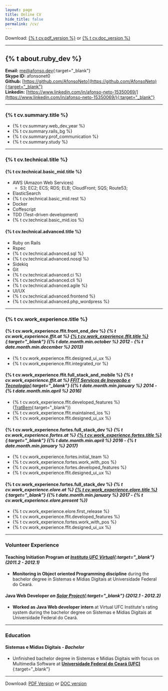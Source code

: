 ```yaml
---
layout: page
title: Online CV
hide_title: false
permalink: /cv/
---
```


Download: [{% t cv.pdf_version %}][cv-pdf] or [{% t cv.doc_version %}][cv-doc]

----

## {% t about.ruby_dev %}
**Email:** [me@afonso.dev](mailto:me@afonso.dev){:target="_blank"}  
**Skype ID:** afonsonet0  
**Github:** [https://github.com/AfonsoNeto](https://github.com/AfonsoNeto){:target="_blank"}  
**Linkedin:** [https://www.linkedin.com/in/afonso-neto-15350069/](https://www.linkedin.com/in/afonso-neto-15350069/){:target="_blank"}  

----

### {% t cv.summary.title %}

* {% t cv.summary.web_dev_year       %}
* {% t cv.summary.rails_bg           %}
* {% t cv.summary.prof_communication %}
* {% t cv.summary.study              %}

----

### {% t cv.technical.title %}

#### {% t cv.technical.basic_mid.title %}
  * AWS (Amazon Web Services)
    * S3; EC2; ECS; RDS; ELB; CloudFront; SQS; Route53;
  * ElasticSearch
  * {% t cv.technical.basic_mid.rest %}
  * Docker
  * Coffescript
  * TDD (Test-driven development)
  * {% t cv.technical.basic_mid.ios %}

#### {% t cv.technical.advanced.title %}
  * Ruby on Rails
  * Rspec
  * {% t cv.technical.advanced.sql %}
  * {% t cv.technical.advanced.nosql %}
  * Sidekiq
  * Git
  * {% t cv.technical.advanced.ci %}
  * {% t cv.technical.advanced.cli %}
  * {% t cv.technical.advanced.agile %}
  * UI/UX
  * {% t cv.technical.advanced.frontend %}
  * {% t cv.technical.advanced.php_wordpress %}

----

### {% t cv.work_experience.title %}

#### {% t cv.work_experience.ffit.front_end_dev %} *{% t cv.work_experience.ffit.at %} [{% t cv.work_experience.ffit.title %}][ffit-linkedin]{:target="_blank"} ({% t date.month.min.october %} 2012 - {% t date.month.min.december %} 2013)*
  * {% t cv.work_experience.ffit.designed_ui_ux %}
  * {% t cv.work_experience.ffit.integrated_ror %}

#### {% t cv.work_experience.ffit.full_stack_and_mobile %} *{% t cv.work_experience.ffit.at %} [FFIT Serviços de Inovação e Tecnologia][ffit-linkedin]{:target="_blank"} ({% t date.month.min.january %} 2014 - {% t date.month.min.april %} 2016)*
  * {% t cv.work_experience.ffit.developed_features %} ([TratBem](http://tratbem.com/){:target="_blank"})
  * {% t cv.work_experience.ffit.maintained_ios %}
  * {% t cv.work_experience.ffit.designed_ui_ux %}

#### {% t cv.work_experience.fortes.full_stack_dev %} *{% t cv.work_experience.fortes.at %} [{% t cv.work_experience.fortes.title %}][fortes]{:target="_blank"} ({% t date.month.min.april %} 2016 - {% t date.month.min.january %} 2017)*
  * {% t cv.work_experience.fortes.initial_team %}
  * {% t cv.work_experience.fortes.work_with_pos %}
  * {% t cv.work_experience.fortes.developed_features %}
  * {% t cv.work_experience.ffit.designed_ui_ux %}

#### {% t cv.work_experience.fortes.full_stack_dev %} *{% t cv.work_experience.elore.at %} [{% t cv.work_experience.elore.title %}][elore]{:target="_blank"} ({% t date.month.min.january %} 2017 - {% t cv.work_experience.elore.present %})*
  * {% t cv.work_experience.elore.first_release %}
  * {% t cv.work_experience.ffit.developed_features %}
  * {% t cv.work_experience.fortes.work_with_pos %}
  * {% t cv.work_experience.ffit.designed_ui_ux %}

----

### Volunteer Experience

#### Teaching Initiation Program *at [Instituto UFC Virtual][ufc-virtual]{:target="_blank"} (2011.2 - 2012.1)*
  * **Monitoring in Object oriented Programming discipline** during the bachelor degree in Sistemas e Mídias Digitais at Universidade Federal do Ceará.

#### Java Web Developer *on [Solar Project][solar]{:target="_blank"} (2012.1 - 2012.2)*
  * **Worked as Java Web developer intern** at Virtual UFC Institute's rating system during the bachelor degree on Sistemas e Mídias Digitais at Universidade Federal do Ceará.

----

### Education

#### Sistemas e Mídias Digitais *- Bachelor*
  * Unfinished bachelor degree in Sistemas e Mídias Digitais with focus on Multimedia Software at [**Universidade Federal do Ceará (UFC)**](http://www.smd.ufc.br/pt/sobre-o-curso/){:target="_blank"}

----

Download: [PDF Version][cv-pdf] or [DOC version][cv-doc]

[elore]: https://www.elore.com.br
[solar]: http://solar.virtual.ufc.br/
[fortes]: http://fortestecnologia.com.br
[cv-pdf]: /assets/docs/resume.pdf
[cv-doc]: /assets/docs/resume.docx
[ufc-virtual]: http://portal.virtual.ufc.br/
[ffit-linkedin]: https://www.linkedin.com/company/ffittecnologia